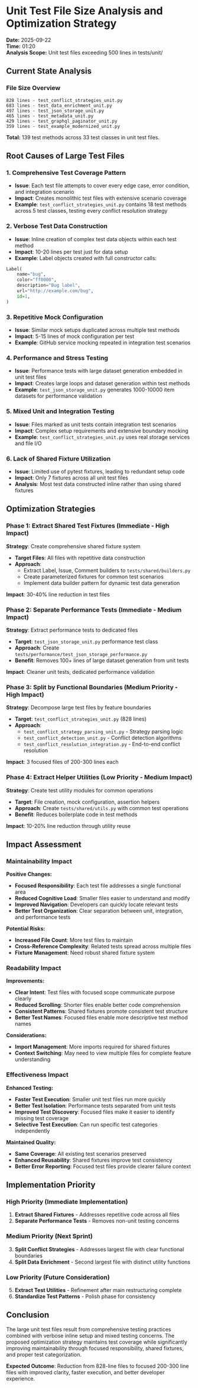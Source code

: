 # Unit Test File Size Analysis and Optimization Strategy

**Date:** 2025-09-22  
**Time:** 01:20  
**Analysis Scope:** Unit test files exceeding 500 lines in tests/unit/

## Current State Analysis

### File Size Overview

```
828 lines - test_conflict_strategies_unit.py
683 lines - test_data_enrichment_unit.py  
497 lines - test_json_storage_unit.py
465 lines - test_metadata_unit.py
429 lines - test_graphql_paginator_unit.py
359 lines - test_example_modernized_unit.py
```

**Total:** 139 test methods across 33 test classes in unit test files.

## Root Causes of Large Test Files

### 1. **Comprehensive Test Coverage Pattern**
- **Issue**: Each test file attempts to cover every edge case, error condition, and integration scenario
- **Impact**: Creates monolithic test files with extensive scenario coverage
- **Example**: `test_conflict_strategies_unit.py` contains 18 test methods across 5 test classes, testing every conflict resolution strategy

### 2. **Verbose Test Data Construction**
- **Issue**: Inline creation of complex test data objects within each test method
- **Impact**: 10-20 lines per test just for data setup
- **Example**: Label objects created with full constructor calls:
```python
Label(
    name="bug",
    color="ff0000", 
    description="Bug label",
    url="http://example.com/bug",
    id=1,
)
```

### 3. **Repetitive Mock Configuration**
- **Issue**: Similar mock setups duplicated across multiple test methods
- **Impact**: 5-15 lines of mock configuration per test
- **Example**: GitHub service mocking repeated in integration test scenarios

### 4. **Performance and Stress Testing**
- **Issue**: Performance tests with large dataset generation embedded in unit test files
- **Impact**: Creates large loops and dataset generation within test methods
- **Example**: `test_json_storage_unit.py` generates 1000-10000 item datasets for performance validation

### 5. **Mixed Unit and Integration Testing**
- **Issue**: Files marked as unit tests contain integration test scenarios
- **Impact**: Complex setup requirements and extensive boundary mocking
- **Example**: `test_conflict_strategies_unit.py` uses real storage services and file I/O

### 6. **Lack of Shared Fixture Utilization**
- **Issue**: Limited use of pytest fixtures, leading to redundant setup code
- **Impact**: Only 7 fixtures across all unit test files
- **Analysis**: Most test data constructed inline rather than using shared fixtures

## Optimization Strategies

### Phase 1: Extract Shared Test Fixtures (Immediate - High Impact)

**Strategy**: Create comprehensive shared fixture system
- **Target Files**: All files with repetitive data construction
- **Approach**: 
  - Extract Label, Issue, Comment builders to `tests/shared/builders.py`
  - Create parameterized fixtures for common test scenarios
  - Implement data builder pattern for dynamic test data generation

**Impact**: 30-40% line reduction in test files

### Phase 2: Separate Performance Tests (Immediate - Medium Impact)

**Strategy**: Extract performance tests to dedicated files
- **Target**: `test_json_storage_unit.py` performance test class
- **Approach**: Create `tests/performance/test_json_storage_performance.py`
- **Benefit**: Removes 100+ lines of large dataset generation from unit tests

**Impact**: Cleaner unit tests, dedicated performance validation

### Phase 3: Split by Functional Boundaries (Medium Priority - High Impact)

**Strategy**: Decompose large test files by feature boundaries
- **Target**: `test_conflict_strategies_unit.py` (828 lines)
- **Approach**:
  - `test_conflict_strategy_parsing_unit.py` - Strategy parsing logic
  - `test_conflict_detection_unit.py` - Conflict detection algorithms  
  - `test_conflict_resolution_integration.py` - End-to-end conflict resolution

**Impact**: 3 focused files of 200-300 lines each

### Phase 4: Extract Helper Utilities (Low Priority - Medium Impact)

**Strategy**: Create test utility modules for common operations
- **Target**: File creation, mock configuration, assertion helpers
- **Approach**: Create `tests/shared/utils.py` with common test operations
- **Benefit**: Reduces boilerplate code in test methods

**Impact**: 10-20% line reduction through utility reuse

## Impact Assessment

### Maintainability Impact

**Positive Changes:**
- **Focused Responsibility**: Each test file addresses a single functional area
- **Reduced Cognitive Load**: Smaller files easier to understand and modify
- **Improved Navigation**: Developers can quickly locate relevant tests
- **Better Test Organization**: Clear separation between unit, integration, and performance tests

**Potential Risks:**
- **Increased File Count**: More test files to maintain
- **Cross-Reference Complexity**: Related tests spread across multiple files
- **Fixture Management**: Need robust shared fixture system

### Readability Impact

**Improvements:**
- **Clear Intent**: Test files with focused scope communicate purpose clearly
- **Reduced Scrolling**: Shorter files enable better code comprehension
- **Consistent Patterns**: Shared fixtures promote consistent test structure
- **Better Test Names**: Focused files enable more descriptive test method names

**Considerations:**
- **Import Management**: More imports required for shared fixtures
- **Context Switching**: May need to view multiple files for complete feature understanding

### Effectiveness Impact

**Enhanced Testing:**
- **Faster Test Execution**: Smaller unit test files run more quickly
- **Better Test Isolation**: Performance tests separated from unit tests
- **Improved Test Discovery**: Focused files make it easier to identify missing test coverage
- **Selective Test Execution**: Can run specific test categories independently

**Maintained Quality:**
- **Same Coverage**: All existing test scenarios preserved
- **Enhanced Reusability**: Shared fixtures improve test consistency
- **Better Error Reporting**: Focused test files provide clearer failure context

## Implementation Priority

### High Priority (Immediate Implementation)
1. **Extract Shared Fixtures** - Addresses repetitive code across all files
2. **Separate Performance Tests** - Removes non-unit testing concerns

### Medium Priority (Next Sprint)
3. **Split Conflict Strategies** - Addresses largest file with clear functional boundaries
4. **Split Data Enrichment** - Second largest file with distinct utility functions

### Low Priority (Future Consideration)
5. **Extract Test Utilities** - Refinement after main restructuring complete
6. **Standardize Test Patterns** - Polish phase for consistency

## Conclusion

The large unit test files result from comprehensive testing practices combined with verbose inline setup and mixed testing concerns. The proposed optimization strategy maintains test coverage while significantly improving maintainability through focused responsibility, shared fixtures, and proper test categorization.

**Expected Outcome**: Reduction from 828-line files to focused 200-300 line files with improved clarity, faster execution, and better developer experience.